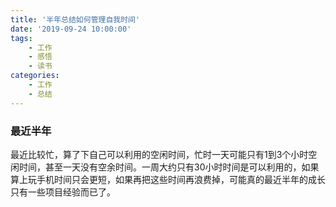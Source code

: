 ```yaml
---
title: '半年总结如何管理自我时间'
date: '2019-09-24 10:00:00'
tags:
    - 工作
    - 感悟
    - 读书
categories:
    - 工作
    - 总结
---
```


### 最近半年

最近比较忙，算了下自己可以利用的空闲时间，忙时一天可能只有1到3个小时空闲时间，甚至一天没有空余时间。一周大约只有30小时时间是可以利用的，如果算上玩手机时间只会更短，如果再把这些时间再浪费掉，可能真的最近半年的成长只有一些项目经验而已了。
